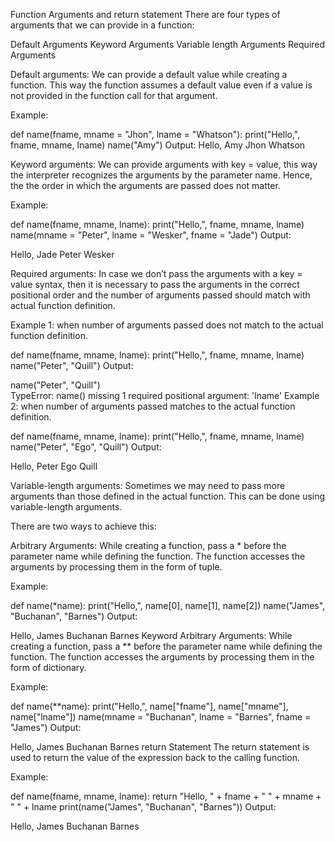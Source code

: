 Function Arguments and return statement
There are four types of arguments that we can provide in a function:

Default Arguments
Keyword Arguments
Variable length Arguments
Required Arguments

Default arguments:
We can provide a default value while creating a function. This way the function assumes a default value even if a value is not provided in the function call for that argument.

Example:

def name(fname, mname = "Jhon", lname = "Whatson"):
    print("Hello,", fname, mname, lname)
name("Amy")
Output:
Hello, Amy Jhon Whatson


Keyword arguments:
We can provide arguments with key = value, this way the interpreter recognizes the arguments by the parameter name. Hence, the the order in which the arguments are passed does not matter.

Example:

def name(fname, mname, lname):
    print("Hello,", fname, mname, lname)
name(mname = "Peter", lname = "Wesker", fname = "Jade")
Output:

Hello, Jade Peter Wesker

Required arguments:
In case we don’t pass the arguments with a key = value syntax, then it is necessary to pass the arguments in the correct positional order and the number of arguments passed should match with actual function definition.

Example 1: when number of arguments passed does not match to the actual function definition.

def name(fname, mname, lname):
    print("Hello,", fname, mname, lname)
name("Peter", "Quill")
Output:

name("Peter", "Quill")\
TypeError: name() missing 1 required positional argument: 'lname'
Example 2: when number of arguments passed matches to the actual function definition.

def name(fname, mname, lname):
    print("Hello,", fname, mname, lname)
name("Peter", "Ego", "Quill")
Output:

Hello, Peter Ego Quill

Variable-length arguments:
Sometimes we may need to pass more arguments than those defined in the actual function. This can be done using variable-length arguments.

There are two ways to achieve this:

Arbitrary Arguments:
While creating a function, pass a * before the parameter name while defining the function. The function accesses the arguments by processing them in the form of tuple.

Example:

def name(*name):
    print("Hello,", name[0], name[1], name[2])
name("James", "Buchanan", "Barnes")
Output:

Hello, James Buchanan Barnes
Keyword Arbitrary Arguments:
While creating a function, pass a ** before the parameter name while defining the function. The function accesses the arguments by processing them in the form of dictionary.

Example:

def name(**name):
    print("Hello,", name["fname"], name["mname"], name["lname"])
name(mname = "Buchanan", lname = "Barnes", fname = "James")
Output:

Hello, James Buchanan Barnes
return Statement
The return statement is used to return the value of the expression back to the calling function.

Example:

def name(fname, mname, lname):
    return "Hello, " + fname + " " + mname + " " + lname
print(name("James", "Buchanan", "Barnes"))
Output:

Hello, James Buchanan Barnes